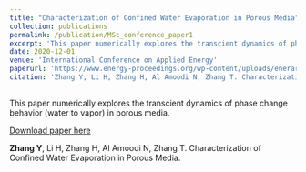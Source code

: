 ```yaml
---
title: "Characterization of Confined Water Evaporation in Porous Media"
collection: publications
permalink: /publication/MSc_conference_paper1
excerpt: 'This paper numerically explores the transcient dynamics of phase change behavior (water to vapor) in porous media.'
date: 2020-12-01
venue: 'International Conference on Applied Energy'
paperurl: 'https://www.energy-proceedings.org/wp-content/uploads/enerarxiv/1607143664.pdf'
citation: 'Zhang Y, Li H, Zhang H, Al Amoodi N, Zhang T. Characterization of Confined Water Evaporation in Porous Media.'
---
```

This paper numerically explores the transcient dynamics of phase change behavior (water to vapor) in porous media.

[Download paper here](https://www.energy-proceedings.org/wp-content/uploads/enerarxiv/1607143664.pdf)

**Zhang Y**, Li H, Zhang H, Al Amoodi N, Zhang T. Characterization of Confined Water Evaporation in Porous Media.